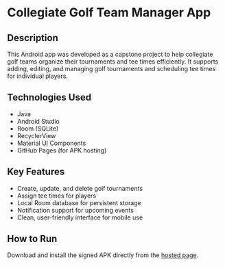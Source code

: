 # Collegiate Golf Team Manager App

## Description
This Android app was developed as a capstone project to help collegiate golf teams organize their tournaments and tee times efficiently. It supports adding, editing, and managing golf tournaments and scheduling tee times for individual players.

## Technologies Used
- Java
- Android Studio
- Room (SQLite)
- RecyclerView
- Material UI Components
- GitHub Pages (for APK hosting)

## Key Features
- Create, update, and delete golf tournaments
- Assign tee times for players
- Local Room database for persistent storage
- Notification support for upcoming events
- Clean, user-friendly interface for mobile use

## How to Run
Download and install the signed APK directly from the [hosted page](https://madi-d.github.io/golf-team-app-deploy/).
